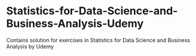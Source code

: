 # Statistics-for-Data-Science-and-Business-Analysis-Udemy

Contains solution for exercises in Statistics for Data Science and Business Analysis by Udemy
